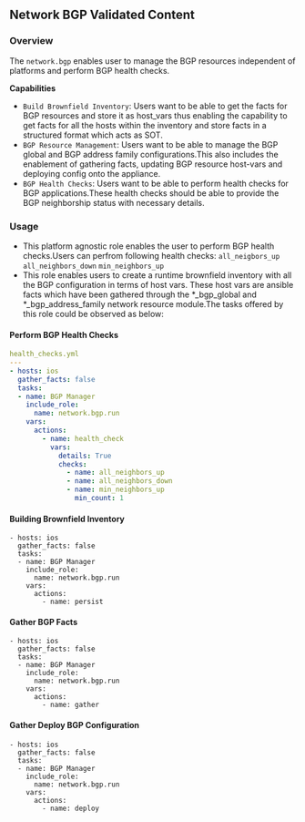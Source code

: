 ## Network BGP Validated Content

### Overview

The `network.bgp` enables user to manage the BGP resources independent of platforms and perform BGP health checks.

**Capabilities**
- `Build Brownfield Inventory`: Users want to be able to get the facts for BGP resources and store it as host_vars thus enabling the capability to get facts for all the hosts within the inventory and store facts in a structured format which acts as SOT.
- `BGP Resource Management`: Users want to be able to manage the BGP global and BGP address family configurations.This also includes the enablement of gathering facts, updating BGP resource host-vars and deploying config onto the appliance.
- `BGP Health Checks`: Users want to be able to perform health checks for BGP applications.These health checks should be able to provide the BGP neighborship status with necessary details.

### Usage
- This platform agnostic role enables the user to perform BGP health checks.Users can perfrom following health checks:
       `all_neigbors_up`
       `all_neighbors_down`
       `min_neighbors_up`
- This role enables users to create a runtime brownfield inventory with all the BGP configuration in terms of host vars. These host vars are ansible facts which have been gathered through the *_bgp_global and *_bgp_address_family network resource module.The tasks offered by this role could be observed as below:

#### Perform BGP Health Checks
```yaml
health_checks.yml
---
- hosts: ios
  gather_facts: false
  tasks:
  - name: BGP Manager
    include_role:
      name: network.bgp.run
    vars:
      actions:
        - name: health_check
          vars:
            details: True
            checks:
              - name: all_neighbors_up
              - name: all_neighbors_down
              - name: min_neighbors_up
                min_count: 1
```


#### Building Brownfield Inventory
```
- hosts: ios
  gather_facts: false
  tasks:
  - name: BGP Manager
    include_role:
      name: network.bgp.run
    vars:
      actions:
        - name: persist
```

#### Gather BGP Facts
```
- hosts: ios
  gather_facts: false
  tasks:
  - name: BGP Manager
    include_role:
      name: network.bgp.run
    vars:
      actions:
        - name: gather
```

#### Gather Deploy BGP Configuration
```
- hosts: ios
  gather_facts: false
  tasks:
  - name: BGP Manager
    include_role:
      name: network.bgp.run
    vars:
      actions:
        - name: deploy
```
